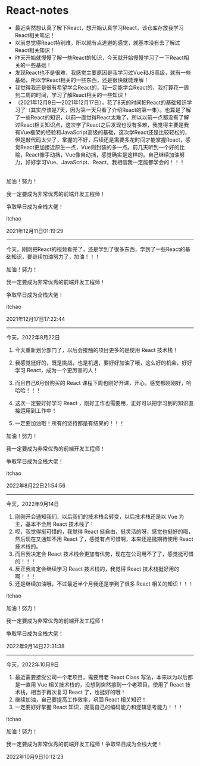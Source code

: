 # React-notes

* 最近突然想认真了解下React，想开始认真学习React，该仓库存放我学习React相关笔记！
* 以前总觉得React特别难，所以就有点逃避的感觉，就基本没有去了解过React相关知识！
* 昨天开始就慢慢了解一些React的知识，今天就开始慢慢学习了一下React相关的一些基础！
* 发现React也不是很难，我感觉主要原因是我学习过Vue和JS高级，就有一些基础，所以学React相关的一些东西，还是很快就能理解！
* 我觉得我还是很有希望学会React的，我一定能学会React的，我打算花一周到二周的时间，学习了解React相关的一些知识！
* （2021年12月9日—2021年12月17日），花了8天的时间把React的基础知识学习了（其实应该是7天，因为第一天只看了介绍React的第一集）。也算是了解了一些React的知识，以前一直觉得React太难了，所以以前一点都没有了解过React相关知识点，这次学了React之后发现也没有多难，我觉得主要是我有Vue框架的经验和JavaScript高级的基础，这次学React还是比较轻松的，但是敲代码太少了，掌握的不好，后续还是需要多花时间才能掌握React，感觉React更加接近原生一点，Vue则封装的多一点。前几天听到一个好的比喻，React像手动挡，Vue像自动挡，感觉确实是这样的。自己继续加油努力，好好学习Vue、JavaScript、React，我相信我一定能都学会的！！！
 <br/><br/>

加油！努力！

我一定要成为非常优秀的前端开发工程师！

争取早日成为全栈大佬！

itchao

2021年12月11日01:19:29

<hr/>

今天，刚刚把React的视频看完了，还是学到了很多东西，学到了一些React的基础知识，要继续加油努力了，加油！！！

加油！努力！

我一定要成为非常优秀的前端开发工程师！

争取早日成为全栈大佬！



itchao

2021年12月17日17:22:44

<hr/>

今天，2022年8月22日

1. 今天重新划分部门了，以后会接触的项目更多的是使用 React 技术栈！

2. 我感觉挺好的，既是挑战，也是机遇，要好好加油了哦，这么好的机会，好好学习 React，成为一个更厉害的人！

3. 而且自己6月份购买的 React 课程下周也刚好开课，开心，感觉都刚刚好，哈哈哈！！！

4. 这次一定要好好学习 React ，刚好工作也需要用，正好可以把学习到的知识直接运用到工作中！

5. 一定要加油哦！所有的坚持都是有结果的！！！

   

加油！努力！

我一定要成为非常优秀的前端开发工程师！

争取早日成为全栈大佬！

itchao

2022年8月22日21:54:56

<hr/>

今天，2022年9月14日

1. 刚刚开会通知我们，以后我们的技术栈会转变，以后技术栈还是以 Vue 为主，基本不会用 React 技术栈了！
2. 哎，我觉得挺可惜的，我觉得 React 挺自由，挺灵活的呀，感觉也挺好的哦，然后现在又通知不用 React 了，感觉有点可惜啊，本来还是挺期待使用 React 技术栈的。
3. 而且我决定会 React 技术栈会更加有优势，现在在公司用不了了，感觉挺可惜的！！！
4. 反正我肯定会继续学习 React 技术栈的，我觉得 React 技术栈挺好用的啊！！！
5. 还是继续加油哦，不过最近半个月我还是学到了很多 React 相关的知识！！！

itchao

加油！努力！

我一定要成为非常优秀的前端开发工程师！

争取早日成为全栈大佬！

2022年9月14日22:31:38

<hr/>

今天，2022年10月9日

1. 最近需要接受公司一个老项目，需要用老 React Class 写法，本来以为以后都是一直用 Vue 相关技术栈的，没想到突然接到一个老项目，使用了 React 技术栈，相当于再次复习 React 了，也挺好的哦！
2. 继续加油，自己要提高工作效率，巩固 React 相关知识！
3. 一定要好好掌握 React 知识，提高自己的编码能力和逻辑思考能力！！！



itchao

加油！努力！

我一定要成为非常优秀的前端开发工程师！争取早日成为全栈大佬！

2022年10月9日10:12:23
